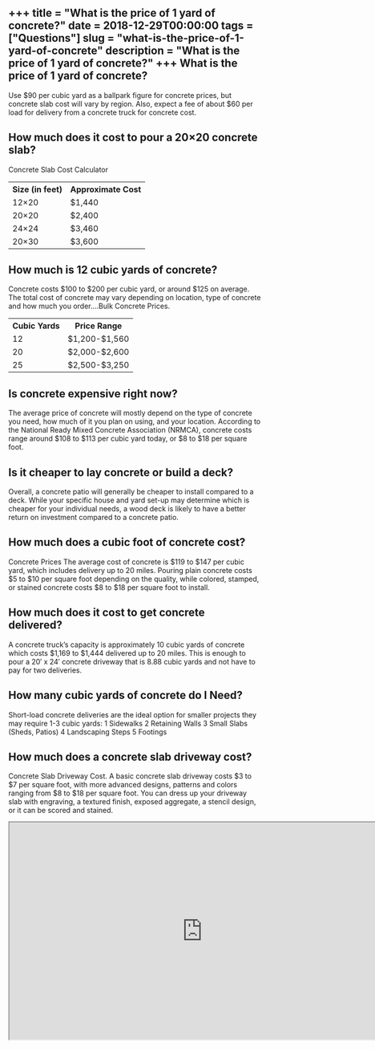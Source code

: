 +++
title = "What is the price of 1 yard of concrete?"
date = 2018-12-29T00:00:00
tags = ["Questions"]
slug = "what-is-the-price-of-1-yard-of-concrete"
description = "What is the price of 1 yard of concrete?"
+++
What is the price of 1 yard of concrete?
----------------------------------------

Use $90 per cubic yard as a ballpark figure for concrete prices, but concrete slab cost will vary by region. Also, expect a fee of about $60 per load for delivery from a concrete truck for concrete cost.

How much does it cost to pour a 20×20 concrete slab?
----------------------------------------------------

Concrete Slab Cost Calculator

<table><tr><th>Size (in feet)</th><th>Approximate Cost</th></tr><tr><td>12×20</td><td>$1,440</td></tr><tr><td>20×20</td><td>$2,400</td></tr><tr><td>24×24</td><td>$3,460</td></tr><tr><td>20×30</td><td>$3,600</td></tr></table>

How much is 12 cubic yards of concrete?
---------------------------------------

Concrete costs $100 to $200 per cubic yard, or around $125 on average. The total cost of concrete may vary depending on location, type of concrete and how much you order….Bulk Concrete Prices.

<table><tr><th>Cubic Yards</th><th>Price Range</th></tr><tr><td>12</td><td>$1,200-$1,560</td></tr><tr><td>20</td><td>$2,000-$2,600</td></tr><tr><td>25</td><td>$2,500-$3,250</td></tr></table>

Is concrete expensive right now?
--------------------------------

The average price of concrete will mostly depend on the type of concrete you need, how much of it you plan on using, and your location. According to the National Ready Mixed Concrete Association (NRMCA), concrete costs range around $108 to $113 per cubic yard today, or $8 to $18 per square foot.

Is it cheaper to lay concrete or build a deck?
----------------------------------------------

Overall, a concrete patio will generally be cheaper to install compared to a deck. While your specific house and yard set-up may determine which is cheaper for your individual needs, a wood deck is likely to have a better return on investment compared to a concrete patio.

How much does a cubic foot of concrete cost?
--------------------------------------------

Concrete Prices The average cost of concrete is $119 to $147 per cubic yard, which includes delivery up to 20 miles. Pouring plain concrete costs $5 to $10 per square foot depending on the quality, while colored, stamped, or stained concrete costs $8 to $18 per square foot to install.

How much does it cost to get concrete delivered?
------------------------------------------------

A concrete truck’s capacity is approximately 10 cubic yards of concrete which costs $1,169 to $1,444 delivered up to 20 miles. This is enough to pour a 20′ x 24′ concrete driveway that is 8.88 cubic yards and not have to pay for two deliveries.

How many cubic yards of concrete do I Need?
-------------------------------------------

Short-load concrete deliveries are the ideal option for smaller projects they may require 1-3 cubic yards: 1 Sidewalks 2 Retaining Walls 3 Small Slabs (Sheds, Patios) 4 Landscaping Steps 5 Footings

How much does a concrete slab driveway cost?
--------------------------------------------

Concrete Slab Driveway Cost. A basic concrete slab driveway costs $3 to $7 per square foot, with more advanced designs, patterns and colors ranging from $8 to $18 per square foot. You can dress up your driveway slab with engraving, a textured finish, exposed aggregate, a stencil design, or it can be scored and stained.

<iframe allow="accelerometer; autoplay; clipboard-write; encrypted-media; gyroscope; picture-in-picture" allowfullscreen="" class="__youtube_prefs__  epyt-is-override  no-lazyload" data-no-lazy="1" data-origheight="433" data-origwidth="770" data-skipgform_ajax_framebjll="" height="433" id="_ytid_60547" loading="lazy" src="https://www.youtube.com/embed/4zaJ8iw3syg?enablejsapi=1&autoplay=0&cc_load_policy=0&cc_lang_pref=&iv_load_policy=1&loop=0&modestbranding=0&rel=1&fs=1&playsinline=0&autohide=2&theme=dark&color=red&controls=1&" title="YouTube player" width="770"></iframe>